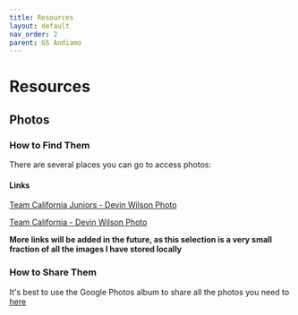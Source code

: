 ```yaml
---
title: Resources
layout: default
nav_order: 2
parent: GS Andiamo
---
```

# Resources
## Photos
### How to Find Them
There are several places you can go to access photos:
#### Links
[Team California Juniors - Devin Wilson Photo](https://galleries.devinwilsonphoto.com/teamcaliforniajuniors/)

[Team California - Devin Wilson Photo](https://galleries.devinwilsonphoto.com/teamcalifornia/)

**More links will be added in the future, as this selection is a very small fraction of all the images I have stored locally**
### How to Share Them
It's best to use the Google Photos album to share all the photos you need to [here](https://photos.app.goo.gl/AewHUZg48pHUwNx38)